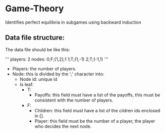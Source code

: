 # Game-Theory
Identifies perfect equilibria in subgames using backward induction

## Data file structure:

The data file should be like this: 

'''
players: 2
nodes:
0;F;[1,2];1
1;T;(1,-1)
2;T;(-1,1)
'''

- Players: the number of players.
- Node: this is divided by the ';' character into:
	- Node id: unique id
	- Is leaf:
		- T:
			- Payoffs: this field must have a list of the payoffs, this must be consistent with the number of players.
		- F: 
			- Children: this field must have a list of the cildren ids enclosed in [].
			- Player: this field must be the number of a player, the player who decides the next node.